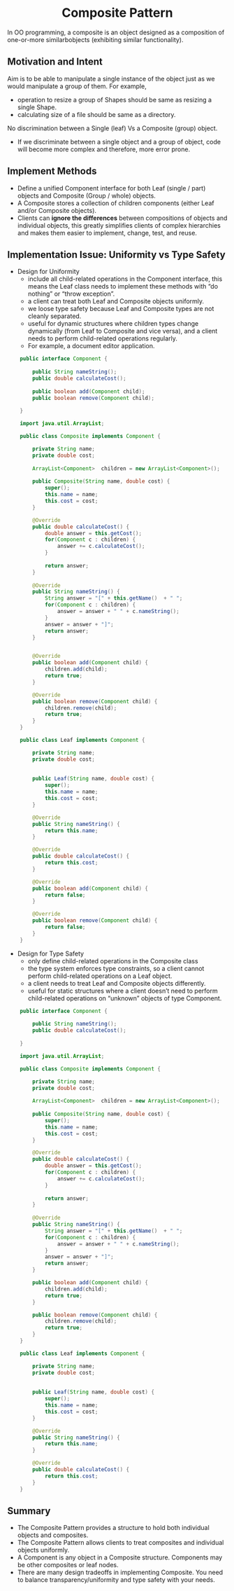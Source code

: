 # <center> Composite Pattern </center>

In OO programming, a composite is an object designed as a composition of one-or-more similarbobjects (exhibiting similar functionality).

## Motivation and Intent
Aim is to be able to manipulate a single instance of the object just as we would manipulate a group of them. For example,
- operation to resize a group of Shapes should be same as resizing a single Shape.
- calculating size of a file should be same as a directory.

No discrimination between a Single (leaf) Vs a Composite (group) object.
- If we discriminate between a single object and a group of object, code will become more complex and therefore, more error prone.

## Implement Methods

- Define a unified Component interface for both Leaf (single / part) objects and Composite (Group / whole) objects.
- A Composite stores a collection of children components (either Leaf and/or Composite objects).
- Clients can **ignore the differences** between compositions of objects and individual objects, this greatly simplifies clients of complex hierarchies and makes them easier to implement, change, test, and reuse.

## Implementation Issue: Uniformity vs Type Safety
- Design for Uniformity
   - include all child-related operations in the Component interface, this means the Leaf class needs to implement these methods with “do nothing” or “throw exception”.
   - a client can treat both Leaf and Composite objects uniformly.
   - we loose type safety because Leaf and Composite types are not cleanly separated.
   - useful for dynamic structures where children types change dynamically (from Leaf to Composite and vice versa), and a client needs to perform child-related operations regularly.
   - For example, a document editor application.

~~~java
    public interface Component {
        
        public String nameString();
        public double calculateCost();
        
        public boolean add(Component child);
        public boolean remove(Component child);
        
    }
~~~

~~~java
    import java.util.ArrayList;

    public class Composite implements Component {

        private String name; 
        private double cost;
        
        ArrayList<Component>  children = new ArrayList<Component>();
        
        public Composite(String name, double cost) {
            super();
            this.name = name;
            this.cost = cost;
        }

        @Override
        public double calculateCost() {
            double answer = this.getCost();
            for(Component c : children) {
                answer += c.calculateCost();
            }
            
            return answer;
        }
        
        @Override
        public String nameString() {
            String answer = "[" + this.getName()  + " "; 
            for(Component c : children) {
                answer = answer + " " + c.nameString();
            }	
            answer = answer + "]";
            return answer;
        }


        @Override
        public boolean add(Component child) {
            children.add(child);
            return true;
        }

        @Override
        public boolean remove(Component child) {
            children.remove(child);
            return true;
        }
    }
~~~

~~~java
    public class Leaf implements Component {

        private String name; 
        private double cost;
        
        
        public Leaf(String name, double cost) {
            super();
            this.name = name;
            this.cost = cost;
        }

        @Override
        public String nameString() {
            return this.name;
        }

        @Override
        public double calculateCost() {
            return this.cost;
        }

        @Override
        public boolean add(Component child) {
            return false;
        }

        @Override
        public boolean remove(Component child) {
            return false;
        }
    }
~~~
- Design for Type Safety
   - only define child-related operations in the Composite class
   - the type system enforces type constraints, so a client cannot perform child-related operations on a Leaf object.
   - a client needs to treat Leaf and Composite objects differently.
   - useful for static structures where a client doesn’t need to perform child-related operations on “unknown” objects of type Component.

~~~java
    public interface Component {
        
        public String nameString();
        public double calculateCost();
        
    }
~~~

~~~java
    import java.util.ArrayList;

    public class Composite implements Component {

        private String name; 
        private double cost;
        
        ArrayList<Component>  children = new ArrayList<Component>();
        
        public Composite(String name, double cost) {
            super();
            this.name = name;
            this.cost = cost;
        }

        @Override
        public double calculateCost() {
            double answer = this.getCost();
            for(Component c : children) {
                answer += c.calculateCost();
            }
            
            return answer;
        }
        
        @Override
        public String nameString() {
            String answer = "[" + this.getName()  + " "; 
            for(Component c : children) {
                answer = answer + " " + c.nameString();
            }	
            answer = answer + "]";
            return answer;
        }

        public boolean add(Component child) {
            children.add(child);
            return true;
        }

        public boolean remove(Component child) {
            children.remove(child);
            return true;
        }
    }
~~~

~~~java
    public class Leaf implements Component {

        private String name; 
        private double cost;
        
        
        public Leaf(String name, double cost) {
            super();
            this.name = name;
            this.cost = cost;
        }

        @Override
        public String nameString() {
            return this.name;
        }

        @Override
        public double calculateCost() {
            return this.cost;
        }
    }
~~~

## Summary
- The Composite Pattern provides a structure to hold both individual objects and
composites.
- The Composite Pattern allows clients to treat composites and individual objects
uniformly.
- A Component is any object in a Composite structure. Components may be other
composites or leaf nodes.
- There are many design tradeoffs in implementing Composite. You need to balance
transparency/uniformity and type safety with your needs.